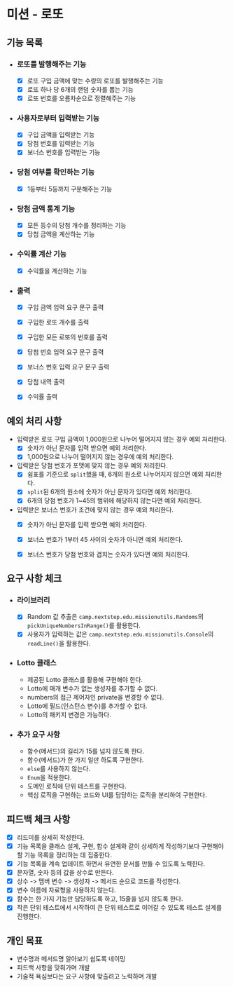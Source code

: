 # 미션 - 로또

## 기능 목록

- ### 로또를 발행해주는 기능
  - [x] 로또 구입 금액에 맞는 수량의 로또를 발행해주는 기능
  - [x] 로또 하나 당 6개의 랜덤 숫자를 뽑는 기능
  - [x] 로또 번호를 오름차순으로 정렬해주는 기능

- ### 사용자로부터 입력받는 기능
  - [x] 구입 금액을 입력받는 기능
  - [x] 당첨 번호를 입력받는 기능
  - [x] 보너스 번호를 입력받는 기능

- ### 당첨 여부를 확인하는 기능
  - [x] 1등부터 5등까지 구분해주는 기능

- ### 당첨 금액 통계 기능
  - [x] 모든 등수의 당첨 개수를 정리하는 기능
  - [x] 당첨 금액을 계산하는 기능

- ### 수익률 계산 기능
  - [x] 수익률을 계산하는 기능

- ### 출력
  - [x] 구입 금액 입력 요구 문구 출력
  - [x] 구입한 로또 개수를 출력
  - [x] 구입한 모든 로또의 번호를 출력
  - [x] 당첨 번호 입력 요구 문구 출력
  - [x] 보너스 번호 입력 요구 문구 출력
  - [x] 당첨 내역 출력
  - [x] 수익률 출력


## 예외 처리 사항

- 입력받은 로또 구입 금액이 1,000원으로 나누어 떨어지지 않는 경우 예외 처리한다.
  - [x] 숫자가 아닌 문자를 입력 받으면 예외 처리한다.
  - [x] 1,000원으로 나누어 떨어지지 않는 경우에 예외 처리한다.

- 입력받은 당첨 번호가 포맷에 맞지 않는 경우 예외 처리한다.
  - [x] 쉼표를 기준으로 `split`했을 때, 6개의 원소로 나누어지지 않으면 예외 처리한다.
  - [x] `split`된 6개의 원소에 숫자가 아닌 문자가 있다면 예외 처리한다.
  - [x] 6개의 당첨 번호가 1~45의 범위에 해당하지 않는다면 예외 처리한다.

- 입력받은 보너스 번호가 조건에 맞지 않는 경우 예외 처리한다.
  - [x] 숫자가 아닌 문자를 입력 받으면 예외 처리한다.
  - [x] 보너스 번호가 1부터 45 사이의 숫자가 아니면 예외 처리한다.
  - [x] 보너스 번호가 당첨 번호와 겹치는 숫자가 있다면 예외 처리한다.


## 요구 사항 체크

- ### 라이브러리
  - [x] Random 값 추출은 `camp.nextstep.edu.missionutils.Randoms`의 `pickUniqueNumbersInRange()`를 활용한다.
  - [x] 사용자가 입력하는 값은 `camp.nextstep.edu.missionutils.Console`의 `readLine()`을 활용한다.

- ### Lotto 클래스
  - 제공된 Lotto 클래스를 활용해 구현해야 한다.
  - Lotto에 매개 변수가 없는 생성자를 추가할 수 없다.
  - numbers의 접근 제어자인 private을 변경할 수 없다.
  - Lotto에 필드(인스턴스 변수)를 추가할 수 없다.
  - Lotto의 패키지 변경은 가능하다.

- ### 추가 요구 사항
  - 함수(메서드)의 길리가 15를 넘지 않도록 한다.
  - 함수(메서드)가 한 가지 일만 하도록 구현한다.
  - `else`를 사용하지 않는다.
  - `Enum`을 적용한다.
  - 도메인 로직에 단위 테스트를 구현한다.
  - 핵심 로직을 구현하는 코드와 UI를 담당하는 로직을 분리하여 구현한다.


## 피드백 체크 사항
- [x] 리드미를 상세히 작성한다.
- [x] 기능 목록을 클래스 설계, 구현, 함수 설계와 같이 상세하게 작성하기보다 구현해야 할 기능 목록을 정리하는 데 집중한다.
- [x] 기능 목록을 계속 업데이트 하면서 유연한 문서를 만들 수 있도록 노력한다.
- [x] 문자열, 숫자 등의 값을 상수로 만든다.
- [x] 상수 -> 멤버 변수 -> 생성자 -> 메서드 순으로 코드를 작성한다.
- [x] 변수 이름에 자료형을 사용하지 않는다.
- [x] 함수는 한 가지 기능만 담당하도록 하고, 15줄을 넘지 않도록 한다.
- [x] 작은 단위 테스트에서 시작하여 큰 단위 테스트로 이어갈 수 있도록 테스트 설계를 진행한다.

## 개인 목표
- 변수명과 메서드명 알아보기 쉽도록 네이밍
- 피드백 사항을 맞춰가며 개발
- 기술적 욕심보다는 요구 사항에 맞출려고 노력하며 개발
